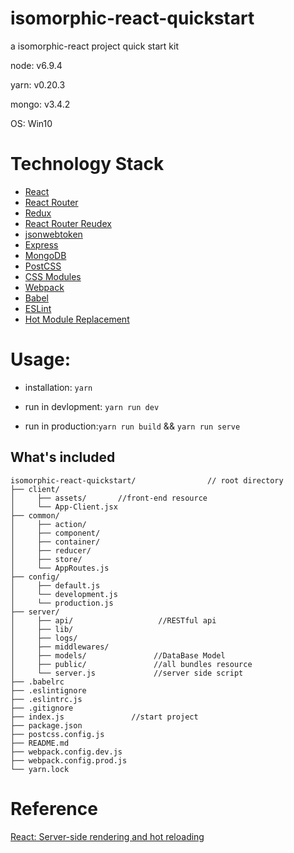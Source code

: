 # isomorphic-react-quickstart
a isomorphic-react project quick start kit




node: v6.9.4

yarn: v0.20.3

mongo: v3.4.2

OS: Win10

# Technology Stack

- [React](https://github.com/facebook/react)
- [React Router](https://github.com/ReactTraining/react-router)
- [Redux](https://github.com/reactjs/redux)
- [React Router Reudex]()
- [jsonwebtoken]()
- [Express]()
- [MongoDB]()
- [PostCSS]()
- [CSS Modules]()
- [Webpack]()
- [Babel](https://github.com/babel/babel)
- [ESLint](https://github.com/eslint/eslint)
- [Hot Module Replacement](https://webpack.github.io/docs/hot-module-replacement.html)




# Usage:

- installation: `yarn`

- run in devlopment: `yarn run dev`

- run in production:`yarn run build` && `yarn run serve`


## What's included

```
isomorphic-react-quickstart/                // root directory
├── client/                                  
│     ├── assets/       //front-end resource               
│     └── App-Client.jsx           
├── common/                               
│     ├── action/                            
│     ├── component/                            
│     ├── container/                              
│     ├── reducer/                             
│     ├── store/                                    
│     └── AppRoutes.js                            
├── config/                                  
│     ├── default.js                             
│     └── development.js
│     └── production.js                          
├── server/                               
│     ├── api/                   //RESTful api      
│     ├── lib/                         
│     ├── logs/                              
│     ├── middlewares/                               
│     ├── models/               //DataBase Model                           
│     ├── public/               //all bundles resource                         
│     └── server.js             //server side script                                         
├── .babelrc                         
├── .eslintignore                          
├── .eslintrc.js                            
├── .gitignore       
├── index.js               //start project                                                                     
├── package.json        
├── postcss.config.js                  
├── README.md           
├── webpack.config.dev.js                  
├── webpack.config.prod.js                                     
└── yarn.lock                             
```

# Reference

[React: Server-side rendering and hot reloading](https://medium.com/@justinjung04/react-server-side-rendering-and-hot-reloading-ffb87ca81a89#.qmz801err)


